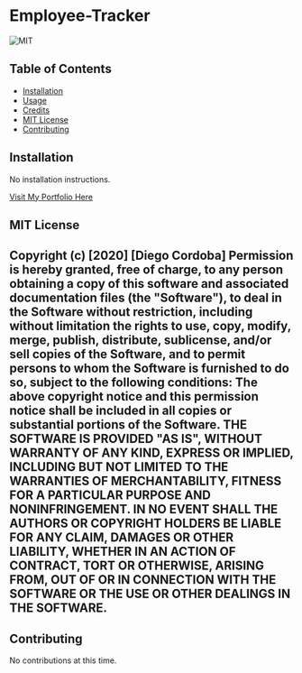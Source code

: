 # Employee-Tracker
![MIT](https://img.shields.io/badge/MIT-License-red)

## Table of Contents 
* [Installation](#installation)
* [Usage](#usage)
* [Credits](#credits)
* [MIT License](#MIT-License)
* [Contributing](#Contributing)

## Installation
No installation instructions.


[Visit My Portfolio Here](https://nameless-falls-38691.herokuapp.com/)


## MIT License
Copyright (c) [2020] [Diego Cordoba]
Permission is hereby granted, free of charge, to any person obtaining a copy
of this software and associated documentation files (the "Software"), to deal
in the Software without restriction, including without limitation the rights
to use, copy, modify, merge, publish, distribute, sublicense, and/or sell
copies of the Software, and to permit persons to whom the Software is
furnished to do so, subject to the following conditions:
The above copyright notice and this permission notice shall be included in all
copies or substantial portions of the Software.
THE SOFTWARE IS PROVIDED "AS IS", WITHOUT WARRANTY OF ANY KIND, EXPRESS OR
IMPLIED, INCLUDING BUT NOT LIMITED TO THE WARRANTIES OF MERCHANTABILITY,
FITNESS FOR A PARTICULAR PURPOSE AND NONINFRINGEMENT. IN NO EVENT SHALL THE
AUTHORS OR COPYRIGHT HOLDERS BE LIABLE FOR ANY CLAIM, DAMAGES OR OTHER
LIABILITY, WHETHER IN AN ACTION OF CONTRACT, TORT OR OTHERWISE, ARISING FROM,
OUT OF OR IN CONNECTION WITH THE SOFTWARE OR THE USE OR OTHER DEALINGS IN THE
SOFTWARE.
---
## Contributing
No contributions at this time. 